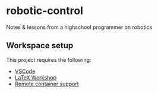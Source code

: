 # robotic-control
Notes &amp; lessons from a highschool programmer on robotics

## Workspace setup

This project requires the following:

 - [VSCode](https://code.visualstudio.com/)
 - [LaTeX Workshop](https://github.com/James-Yu/LaTeX-Workshop)
 - [Remote container support](https://marketplace.visualstudio.com/items?itemName=ms-vscode-remote.remote-containers)